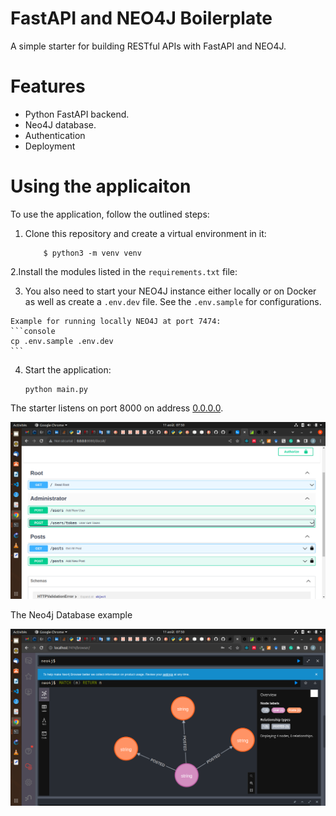 # FastAPI and NEO4J Boilerplate
A simple starter for building RESTful APIs with FastAPI and NEO4J.


# Features
  - Python FastAPI backend.
  - Neo4J database.
  - Authentication
  - Deployment

# Using the applicaiton
To use the application, follow the outlined steps:
  1. Clone this repository and create a virtual environment in it:
     ```
         $ python3 -m venv venv
     ```
  2.Install the modules listed in the `requirements.txt` file: 


  3. You also need to start your NEO4J instance either locally or on Docker as well as create a `.env.dev` file. See the `.env.sample` for configurations. 

    Example for running locally NEO4J at port 7474:
    ```console
    cp .env.sample .env.dev
    ```

  4. Start the application:

      ```console
      python main.py
      ```



The starter listens on port 8000 on address [0.0.0.0](0.0.0.0:8080). 

![FastAPI-Neo4j starter](./img/doc.png)


The Neo4j Database example

![Neo4j](./img/database.png)




